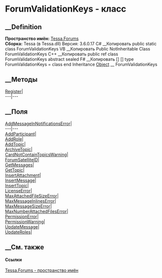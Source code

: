 # ForumValidationKeys - класс
##  __Definition
 **Пространство имён:** [Tessa.Forums](N_Tessa_Forums.htm)  
 **Сборка:** Tessa (в Tessa.dll) Версия: 3.6.0.17
C# __Копировать
     public static class ForumValidationKeys
VB __Копировать
     Public NotInheritable Class ForumValidationKeys
C++ __Копировать
     public ref class ForumValidationKeys abstract sealed
F# __Копировать
     [<AbstractClassAttribute>]
    [<SealedAttribute>]
    type ForumValidationKeys = class end
Inheritance
    [Object](https://learn.microsoft.com/dotnet/api/system.object) __ ForumValidationKeys
##  __Методы
[Register](M_Tessa_Forums_ForumValidationKeys_Register.htm)|  
---|---  
## __Поля
[AddMessageInNotificationsError](F_Tessa_Forums_ForumValidationKeys_AddMessageInNotificationsError.htm)|  
---|---  
[AddParticipant](F_Tessa_Forums_ForumValidationKeys_AddParticipant.htm)|  
[AddRole](F_Tessa_Forums_ForumValidationKeys_AddRole.htm)|  
[AddTopic](F_Tessa_Forums_ForumValidationKeys_AddTopic.htm)|  
[ArchiveTopic](F_Tessa_Forums_ForumValidationKeys_ArchiveTopic.htm)|  
[CardNotContainTopicsWarning](F_Tessa_Forums_ForumValidationKeys_CardNotContainTopicsWarning.htm)|  
[ForumSatelliteID](F_Tessa_Forums_ForumValidationKeys_ForumSatelliteID.htm)|  
[GetMessages](F_Tessa_Forums_ForumValidationKeys_GetMessages.htm)|  
[GetTopic](F_Tessa_Forums_ForumValidationKeys_GetTopic.htm)|  
[InsertAttachment](F_Tessa_Forums_ForumValidationKeys_InsertAttachment.htm)|  
[InsertMessage](F_Tessa_Forums_ForumValidationKeys_InsertMessage.htm)|  
[InsertTopic](F_Tessa_Forums_ForumValidationKeys_InsertTopic.htm)|  
[LicenseError](F_Tessa_Forums_ForumValidationKeys_LicenseError.htm)|  
[MaxAttachedFileSizeError](F_Tessa_Forums_ForumValidationKeys_MaxAttachedFileSizeError.htm)|  
[MaxMessageInlinesError](F_Tessa_Forums_ForumValidationKeys_MaxMessageInlinesError.htm)|  
[MaxMessageSizeError](F_Tessa_Forums_ForumValidationKeys_MaxMessageSizeError.htm)|  
[MaxNumberAttachedFilesError](F_Tessa_Forums_ForumValidationKeys_MaxNumberAttachedFilesError.htm)|  
[PermissionError](F_Tessa_Forums_ForumValidationKeys_PermissionError.htm)|  
[PermissionWarning](F_Tessa_Forums_ForumValidationKeys_PermissionWarning.htm)|  
[UpdateMessage](F_Tessa_Forums_ForumValidationKeys_UpdateMessage.htm)|  
[UpdateRoles](F_Tessa_Forums_ForumValidationKeys_UpdateRoles.htm)|  
## __См. также
#### Ссылки
[Tessa.Forums - пространство имён](N_Tessa_Forums.htm)
